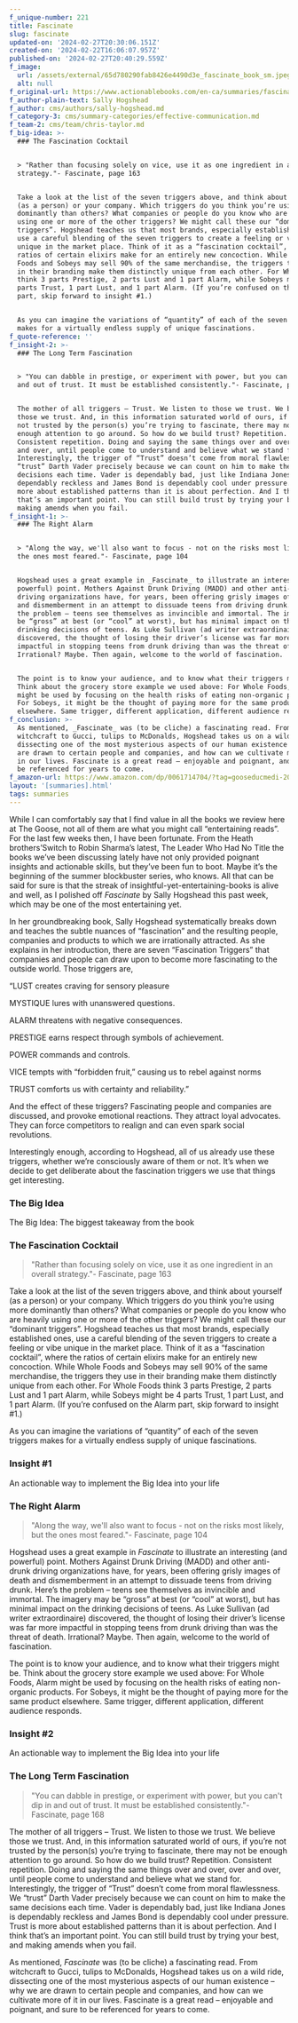 ```yaml
---
f_unique-number: 221
title: Fascinate
slug: fascinate
updated-on: '2024-02-27T20:30:06.151Z'
created-on: '2024-02-22T16:06:07.957Z'
published-on: '2024-02-27T20:40:29.559Z'
f_image:
  url: /assets/external/65d780290fab8426e4490d3e_fascinate_book_sm.jpeg
  alt: null
f_original-url: https://www.actionablebooks.com/en-ca/summaries/fascinate/
f_author-plain-text: Sally Hogshead
f_author: cms/authors/sally-hogshead.md
f_category-3: cms/summary-categories/effective-communication.md
f_team-2: cms/team/chris-taylor.md
f_big-idea: >-
  ### The Fascination Cocktail


  > "Rather than focusing solely on vice, use it as one ingredient in an overall
  strategy."- Fascinate, page 163


  Take a look at the list of the seven triggers above, and think about yourself
  (as a person) or your company. Which triggers do you think you’re using more
  dominantly than others? What companies or people do you know who are heavily
  using one or more of the other triggers? We might call these our “dominant
  triggers”. Hogshead teaches us that most brands, especially established ones,
  use a careful blending of the seven triggers to create a feeling or vibe
  unique in the market place. Think of it as a “fascination cocktail”, where the
  ratios of certain elixirs make for an entirely new concoction. While Whole
  Foods and Sobeys may sell 90% of the same merchandise, the triggers they use
  in their branding make them distinctly unique from each other. For Whole Foods
  think 3 parts Prestige, 2 parts Lust and 1 part Alarm, while Sobeys might be 4
  parts Trust, 1 part Lust, and 1 part Alarm. (If you’re confused on the Alarm
  part, skip forward to insight #1.)


  As you can imagine the variations of “quantity” of each of the seven triggers
  makes for a virtually endless supply of unique fascinations.
f_quote-reference: ''
f_insight-2: >-
  ### The Long Term Fascination


  > "You can dabble in prestige, or experiment with power, but you can't dip in
  and out of trust. It must be established consistently."- Fascinate, page 168


  The mother of all triggers – Trust. We listen to those we trust. We believe
  those we trust. And, in this information saturated world of ours, if you’re
  not trusted by the person(s) you’re trying to fascinate, there may not be
  enough attention to go around. So how do we build trust? Repetition.
  Consistent repetition. Doing and saying the same things over and over, over
  and over, until people come to understand and believe what we stand for.
  Interestingly, the trigger of “Trust” doesn’t come from moral flawlessness. We
  “trust” Darth Vader precisely because we can count on him to make the same
  decisions each time. Vader is dependably bad, just like Indiana Jones is
  dependably reckless and James Bond is dependably cool under pressure. Trust is
  more about established patterns than it is about perfection. And I think
  that’s an important point. You can still build trust by trying your best, and
  making amends when you fail.
f_insight-1: >-
  ### The Right Alarm


  > "Along the way, we'll also want to focus - not on the risks most likely, but
  the ones most feared."- Fascinate, page 104


  Hogshead uses a great example in _Fascinate_ to illustrate an interesting (and
  powerful) point. Mothers Against Drunk Driving (MADD) and other anti-drunk
  driving organizations have, for years, been offering grisly images of death
  and dismemberment in an attempt to dissuade teens from driving drunk. Here’s
  the problem – teens see themselves as invincible and immortal. The imagery may
  be “gross” at best (or “cool” at worst), but has minimal impact on the
  drinking decisions of teens. As Luke Sullivan (ad writer extraordinaire)
  discovered, the thought of losing their driver’s license was far more
  impactful in stopping teens from drunk driving than was the threat of death.
  Irrational? Maybe. Then again, welcome to the world of fascination.


  The point is to know your audience, and to know what their triggers might be.
  Think about the grocery store example we used above: For Whole Foods, Alarm
  might be used by focusing on the health risks of eating non-organic products.
  For Sobeys, it might be the thought of paying more for the same product
  elsewhere. Same trigger, different application, different audience responds.
f_conclusion: >-
  As mentioned, _Fascinate_ was (to be cliche) a fascinating read. From
  witchcraft to Gucci, tulips to McDonalds, Hogshead takes us on a wild ride,
  dissecting one of the most mysterious aspects of our human existence – why we
  are drawn to certain people and companies, and how can we cultivate more of it
  in our lives. Fascinate is a great read – enjoyable and poignant, and sure to
  be referenced for years to come.
f_amazon-url: https://www.amazon.com/dp/0061714704/?tag=gooseducmedi-20
layout: '[summaries].html'
tags: summaries
---
```


While I can comfortably say that I find value in all the books we review here at The Goose, not all of them are what you might call “entertaining reads”. For the last few weeks then, I have been fortunate. From the Heath brothers’Switch to Robin Sharma’s latest, The Leader Who Had No Title the books we’ve been discussing lately have not only provided poignant insights and actionable skills, but they’ve been fun to boot. Maybe it’s the beginning of the summer blockbuster series, who knows. All that can be said for sure is that the streak of insightful-yet-entertaining-books is alive and well, as I polished off _Fascinate_ by Sally Hogshead this past week, which may be one of the most entertaining yet.

In her groundbreaking book, Sally Hogshead systematically breaks down and teaches the subtle nuances of “fascination” and the resulting people, companies and products to which we are irrationally attracted. As she explains in her introduction, there are seven “Fascination Triggers” that companies and people can draw upon to become more fascinating to the outside world. Those triggers are,

“LUST creates craving for sensory pleasure

MYSTIQUE lures with unanswered questions.

ALARM threatens with negative consequences.

PRESTIGE earns respect through symbols of achievement.

POWER commands and controls.

VICE tempts with “forbidden fruit,” causing us to rebel against norms

TRUST comforts us with certainty and reliability.”

And the effect of these triggers? Fascinating people and companies are discussed, and provoke emotional reactions. They attract loyal advocates. They can force competitors to realign and can even spark social revolutions.

Interestingly enough, according to Hogshead, all of us already use these triggers, whether we’re consciously aware of them or not. It’s when we decide to get deliberate about the fascination triggers we use that things get interesting.

### The Big Idea

The Big Idea: The biggest takeaway from the book

### The Fascination Cocktail

> "Rather than focusing solely on vice, use it as one ingredient in an overall strategy."- Fascinate, page 163

Take a look at the list of the seven triggers above, and think about yourself (as a person) or your company. Which triggers do you think you’re using more dominantly than others? What companies or people do you know who are heavily using one or more of the other triggers? We might call these our “dominant triggers”. Hogshead teaches us that most brands, especially established ones, use a careful blending of the seven triggers to create a feeling or vibe unique in the market place. Think of it as a “fascination cocktail”, where the ratios of certain elixirs make for an entirely new concoction. While Whole Foods and Sobeys may sell 90% of the same merchandise, the triggers they use in their branding make them distinctly unique from each other. For Whole Foods think 3 parts Prestige, 2 parts Lust and 1 part Alarm, while Sobeys might be 4 parts Trust, 1 part Lust, and 1 part Alarm. (If you’re confused on the Alarm part, skip forward to insight #1.)

As you can imagine the variations of “quantity” of each of the seven triggers makes for a virtually endless supply of unique fascinations.

### Insight #1

An actionable way to implement the Big Idea into your life

### The Right Alarm

> "Along the way, we'll also want to focus - not on the risks most likely, but the ones most feared."- Fascinate, page 104

Hogshead uses a great example in _Fascinate_ to illustrate an interesting (and powerful) point. Mothers Against Drunk Driving (MADD) and other anti-drunk driving organizations have, for years, been offering grisly images of death and dismemberment in an attempt to dissuade teens from driving drunk. Here’s the problem – teens see themselves as invincible and immortal. The imagery may be “gross” at best (or “cool” at worst), but has minimal impact on the drinking decisions of teens. As Luke Sullivan (ad writer extraordinaire) discovered, the thought of losing their driver’s license was far more impactful in stopping teens from drunk driving than was the threat of death. Irrational? Maybe. Then again, welcome to the world of fascination.

The point is to know your audience, and to know what their triggers might be. Think about the grocery store example we used above: For Whole Foods, Alarm might be used by focusing on the health risks of eating non-organic products. For Sobeys, it might be the thought of paying more for the same product elsewhere. Same trigger, different application, different audience responds.

### Insight #2

An actionable way to implement the Big Idea into your life

### The Long Term Fascination

> "You can dabble in prestige, or experiment with power, but you can't dip in and out of trust. It must be established consistently."- Fascinate, page 168

The mother of all triggers – Trust. We listen to those we trust. We believe those we trust. And, in this information saturated world of ours, if you’re not trusted by the person(s) you’re trying to fascinate, there may not be enough attention to go around. So how do we build trust? Repetition. Consistent repetition. Doing and saying the same things over and over, over and over, until people come to understand and believe what we stand for. Interestingly, the trigger of “Trust” doesn’t come from moral flawlessness. We “trust” Darth Vader precisely because we can count on him to make the same decisions each time. Vader is dependably bad, just like Indiana Jones is dependably reckless and James Bond is dependably cool under pressure. Trust is more about established patterns than it is about perfection. And I think that’s an important point. You can still build trust by trying your best, and making amends when you fail.

As mentioned, _Fascinate_ was (to be cliche) a fascinating read. From witchcraft to Gucci, tulips to McDonalds, Hogshead takes us on a wild ride, dissecting one of the most mysterious aspects of our human existence – why we are drawn to certain people and companies, and how can we cultivate more of it in our lives. Fascinate is a great read – enjoyable and poignant, and sure to be referenced for years to come.

